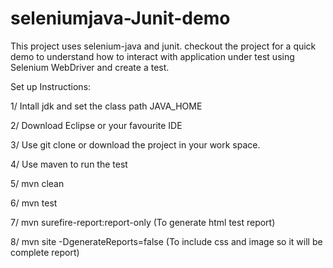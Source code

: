 # seleniumjava-Junit-demo

This project uses selenium-java and junit. checkout the project for a quick demo 
to understand how to interact with application under test using Selenium WebDriver
and create a test.

Set up Instructions:

1/ Intall jdk and set the class path JAVA_HOME

2/ Download Eclipse or your favourite IDE 

3/ Use git clone or download the project in your work space.

4/ Use maven to run the test

5/ mvn clean

6/ mvn test

7/ mvn surefire-report:report-only (To generate html test report)

8/ mvn site -DgenerateReports=false (To include css and image so it will be complete report)
